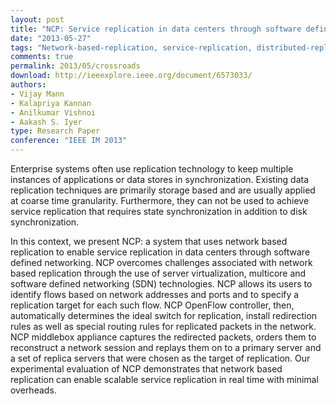 ```yaml
---
layout: post
title: "NCP: Service replication in data centers through software defined networking"
date: "2013-05-27"
tags: "Network-based-replication, service-replication, distributed-replication, OpenFlow, SDN"
comments: true
permalink: 2013/05/crossroads
download: http://ieeexplore.ieee.org/document/6573033/
authors:
- Vijay Mann
- Kalapriya Kannan
- Anilkumar Vishnoi
- Aakash S. Iyer
type: Research Paper
conference: "IEEE IM 2013"
---
```


Enterprise systems often use replication technology to keep multiple instances of applications or data stores in synchronization. Existing data replication techniques are primarily storage based and are usually applied at coarse time granularity. Furthermore, they can not be used to achieve service replication that requires state synchronization in addition to disk synchronization.

In this context, we present NCP: a system that uses network based replication to enable service replication in data centers through software defined networking. NCP overcomes challenges associated with network based replication through the use of server virtualization, multicore and software defined networking (SDN) technologies. NCP allows its users to identify flows based on network addresses and ports and to specify a replication target for each such flow. NCP OpenFlow controller, then, automatically determines the ideal switch for replication, install redirection rules as well as special routing rules for replicated packets in the network. NCP middlebox appliance captures the redirected packets, orders them to reconstruct a network session and replays them on to a primary server and a set of replica servers that were chosen as the target of replication. Our experimental evaluation of NCP demonstrates that network based replication can enable scalable service replication in real time with minimal overheads.
